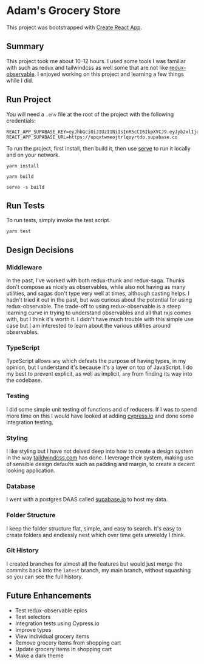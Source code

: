 # Adam's Grocery Store

This project was bootstrapped with [Create React App](https://github.com/facebook/create-react-app).

## Summary

This project took me about 10-12 hours. I used some tools I was familiar with such as redux and tailwindcss as well some that are not like [redux-observable](https://redux-observable.js.org/). I enjoyed working on this project and learning a few things while I did.

## Run Project

You will need a `.env` file at the root of the project with the following credentials:

```shell
REACT_APP_SUPABASE_KEY=eyJhbGciOiJIUzI1NiIsInR5cCI6IkpXVCJ9.eyJyb2xlIjoiYW5vbiIsImlhdCI6MTYxMDIwODY4NSwiZXhwIjoxOTI1Nzg0Njg1fQ.ity8KEchj2XO1BSFS3cJ5O3nXXv8yrlPVU3IzgZ2mzo
REACT_APP_SUPABASE_URL=https://upqxtwmeojtrlqoyrtdo.supabase.co

```

To run the project, first install, then build it, then use [serve](https://www.npmjs.com/package/serve) to run it locally and on your network.

```shell
yarn install

yarn build

serve -s build
```

## Run Tests

To run tests, simply invoke the test script.

```shell
yarn test
```

## Design Decisions

### Middleware

In the past, I've worked with both redux-thunk and redux-saga. Thunks don't compose as nicely as observables, while also not having as many utilities, and sagas don't type very well at times, although casting helps. I hadn't tried it out in the past, but was curious about the potential for using redux-observable. The trade-off to using redux-observable is a steep learning curve in trying to understand observables and all that rxjs comes with, but I think it's worth it. I didn't have much trouble with this simple use case but I am interested to learn about the various utilities around observables.

### TypeScript

TypeScript allows `any` which defeats the purpose of having types, in my opinion, but I understand it's because it's a layer on top of JavaScript. I do my best to prevent explicit, as well as implicit, `any` from finding its way into the codebase.

### Testing

I did some simple unit testing of functions and of reducers. If I was to spend more time on this I would have looked at adding [cypress.io](https://www.cypress.io/) and done some integration testing.

### Styling

I like styling but I have not delved deep into how to create a design system in the way [taildwindcss.com](https://tailwindcss.com/) has done. I leverage their system, making use of sensible design defaults such as padding and margin, to create a decent looking application.

### Database

I went with a postgres DAAS called [supabase.io](https://supabase.io/) to host my data.

### Folder Structure

I keep the folder structure flat, simple, and easy to search. It's easy to create folders and endlessly nest which over time gets unwieldy I think.

### Git History

I created branches for almost all the features but would just merge the commits back into the `latest` branch, my main branch, without squashing so you can see the full history.

## Future Enhancements

- Test redux-observable epics
- Test selectors
- Integration tests using Cypress.io
- Improve types
- View individual grocery items
- Remove grocery items from shopping cart
- Update grocery items in shopping cart
- Make a dark theme
